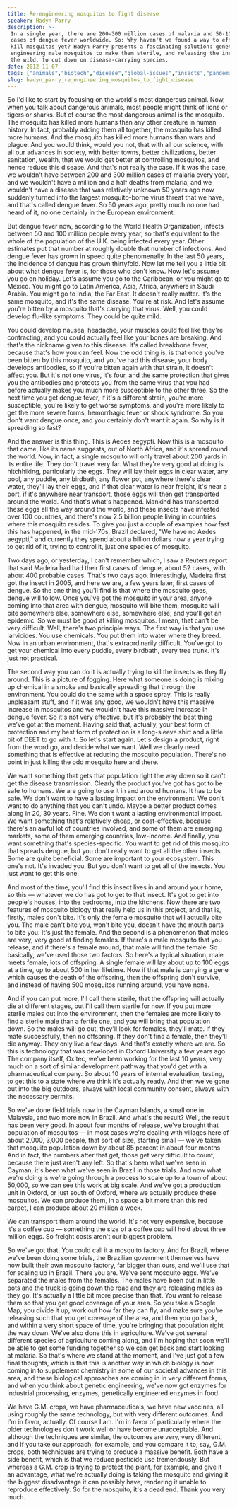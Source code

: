 ```yaml
---
title: Re-engineering mosquitos to fight disease
speaker: Hadyn Parry
description: >-
 In a single year, there are 200-300 million cases of malaria and 50-100 million
 cases of dengue fever worldwide. So: Why haven't we found a way to effectively
 kill mosquitos yet? Hadyn Parry presents a fascinating solution: genetically
 engineering male mosquitos to make them sterile, and releasing the insects into
 the wild, to cut down on disease-carrying species.
date: 2012-11-07
tags: ["animals","biotech","disease","global-issues","insects","pandemic","science","technology","engineering","biomimicry","synthetic-biology","dna","genetics","public-health","ecology","health","illness","innovation"]
slug: hadyn_parry_re_engineering_mosquitos_to_fight_disease
---
```


So I'd like to start by focusing on the world's most dangerous animal. Now, when you talk
about dangerous animals, most people might think of lions or tigers or sharks. But of
course the most dangerous animal is the mosquito. The mosquito has killed more humans than
any other creature in human history. In fact, probably adding them all together, the
mosquito has killed more humans. And the mosquito has killed more humans than wars and
plague. And you would think, would you not, that with all our science, with all our
advances in society, with better towns, better civilizations, better sanitation, wealth,
that we would get better at controlling mosquitos, and hence reduce this disease. And
that's not really the case. If it was the case, we wouldn't have between 200 and 300
million cases of malaria every year, and we wouldn't have a million and a half deaths from
malaria, and we wouldn't have a disease that was relatively unknown 50 years ago now
suddenly turned into the largest mosquito-borne virus threat that we have, and that's
called dengue fever. So 50 years ago, pretty much no one had heard of it, no one certainly
in the European environment.

But dengue fever now, according to the World Health Organization, infects between 50 and
100 million people every year, so that's equivalent to the whole of the population of the
U.K. being infected every year. Other estimates put that number at roughly double that
number of infections. And dengue fever has grown in speed quite phenomenally. In the last
50 years, the incidence of dengue has grown thirtyfold. Now let me tell you a little bit
about what dengue fever is, for those who don't know. Now let's assume you go on holiday.
Let's assume you go to the Caribbean, or you might go to Mexico. You might go to Latin
America, Asia, Africa, anywhere in Saudi Arabia. You might go to India, the Far East. It
doesn't really matter. It's the same mosquito, and it's the same disease. You're at risk.
And let's assume you're bitten by a mosquito that's carrying that virus. Well, you could
develop flu-like symptoms. They could be quite mild.

You could develop nausea, headache, your muscles could feel like they're contracting, and
you could actually feel like your bones are breaking. And that's the nickname given to
this disease. It's called breakbone fever, because that's how you can feel. Now the odd
thing is, is that once you've been bitten by this mosquito, and you've had this disease,
your body develops antibodies, so if you're bitten again with that strain, it doesn't
affect you. But it's not one virus, it's four, and the same protection that gives you the
antibodies and protects you from the same virus that you had before actually makes you
much more susceptible to the other three. So the next time you get dengue fever, if it's a
different strain, you're more susceptible, you're likely to get worse symptoms, and you're
more likely to get the more severe forms, hemorrhagic fever or shock syndrome. So you
don't want dengue once, and you certainly don't want it again. So why is it spreading so
fast?

And the answer is this thing. This is Aedes aegypti. Now this is a mosquito that came,
like its name suggests, out of North Africa, and it's spread round the world. Now, in
fact, a single mosquito will only travel about 200 yards in its entire life. They don't
travel very far. What they're very good at doing is hitchhiking, particularly the eggs.
They will lay their eggs in clear water, any pool, any puddle, any birdbath, any flower
pot, anywhere there's clear water, they'll lay their eggs, and if that clear water is near
freight, it's near a port, if it's anywhere near transport, those eggs will then get
transported around the world. And that's what's happened. Mankind has transported these
eggs all the way around the world, and these insects have infested over 100 countries, and
there's now 2.5 billion people living in countries where this mosquito resides. To give you
just a couple of examples how fast this has happened, in the mid-'70s, Brazil declared,
"We have no Aedes aegypti," and currently they spend about a billion dollars now a year
trying to get rid of it, trying to control it, just one species of mosquito.

Two days ago, or yesterday, I can't remember which, I saw a Reuters report that said
Madeira had had their first cases of dengue, about 52 cases, with about 400 probable
cases. That's two days ago. Interestingly, Madeira first got the insect in 2005, and here
we are, a few years later, first cases of dengue. So the one thing you'll find is that
where the mosquito goes, dengue will follow. Once you've got the mosquito in your area,
anyone coming into that area with dengue, mosquito will bite them, mosquito will bite
somewhere else, somewhere else, somewhere else, and you'll get an epidemic. So we must be
good at killing mosquitos. I mean, that can't be very difficult. Well, there's two
principle ways. The first way is that you use larvicides. You use chemicals. You put them
into water where they breed. Now in an urban environment, that's extraordinarily
difficult. You've got to get your chemical into every puddle, every birdbath, every tree
trunk. It's just not practical.

The second way you can do it is actually trying to kill the insects as they fly around.
This is a picture of fogging. Here what someone is doing is mixing up chemical in a smoke
and basically spreading that through the environment. You could do the same with a space
spray. This is really unpleasant stuff, and if it was any good, we wouldn't have this
massive increase in mosquitos and we wouldn't have this massive increase in dengue fever.
So it's not very effective, but it's probably the best thing we've got at the moment.
Having said that, actually, your best form of protection and my best form of protection is
a long-sleeve shirt and a little bit of DEET to go with it. So let's start again. Let's
design a product, right from the word go, and decide what we want. Well we clearly need
something that is effective at reducing the mosquito population. There's no point in just
killing the odd mosquito here and there.

We want something that gets that population right the way down so it can't get the disease
transmission. Clearly the product you've got has got to be safe to humans. We are going to
use it in and around humans. It has to be safe. We don't want to have a lasting impact on
the environment. We don't want to do anything that you can't undo. Maybe a better product
comes along in 20, 30 years. Fine. We don't want a lasting environmental impact. We want
something that's relatively cheap, or cost-effective, because there's an awful lot of
countries involved, and some of them are emerging markets, some of them emerging
countries, low-income. And finally, you want something that's species-specific. You want
to get rid of this mosquito that spreads dengue, but you don't really want to get all the
other insects. Some are quite beneficial. Some are important to your ecosystem. This one's
not. It's invaded you. But you don't want to get all of the insects. You just want to get
this one.

And most of the time, you'll find this insect lives in and around your home, so this —
whatever we do has got to get to that insect. It's got to get into people's houses, into
the bedrooms, into the kitchens. Now there are two features of mosquito biology that really
help us in this project, and that is, firstly, males don't bite. It's only the female
mosquito that will actually bite you. The male can't bite you, won't bite you, doesn't
have the mouth parts to bite you. It's just the female. And the second is a phenomenon
that males are very, very good at finding females. If there's a male mosquito that you
release, and if there's a female around, that male will find the female. So basically,
we've used those two factors. So here's a typical situation, male meets female, lots of
offspring. A single female will lay about up to 100 eggs at a time, up to about 500 in her
lifetime. Now if that male is carrying a gene which causes the death of the offspring,
then the offspring don't survive, and instead of having 500 mosquitos running around, you
have none.

And if you can put more, I'll call them sterile, that the offspring will actually die at
different stages, but I'll call them sterile for now. If you put more sterile males out
into the environment, then the females are more likely to find a sterile male than a
fertile one, and you will bring that population down. So the males will go out, they'll
look for females, they'll mate. If they mate successfully, then no offspring. If they
don't find a female, then they'll die anyway. They only live a few days. And that's exactly
where we are. So this is technology that was developed in Oxford University a few years
ago. The company itself, Oxitec, we've been working for the last 10 years, very much on a
sort of similar development pathway that you'd get with a pharmaceutical company. So about
10 years of internal evaluation, testing, to get this to a state where we think it's
actually ready. And then we've gone out into the big outdoors, always with local community
consent, always with the necessary permits.

So we've done field trials now in the Cayman Islands, a small one in Malaysia, and two
more now in Brazil. And what's the result? Well, the result has been very good. In about
four months of release, we've brought that population of mosquitos — in most cases we're
dealing with villages here of about 2,000, 3,000 people, that sort of size, starting small
— we've taken that mosquito population down by about 85 percent in about four months. And
in fact, the numbers after that get, those get very difficult to count, because there just
aren't any left. So that's been what we've seen in Cayman, it's been what we've seen in
Brazil in those trials. And now what we're doing is we're going through a process to scale
up to a town of about 50,000, so we can see this work at big scale. And we've got a
production unit in Oxford, or just south of Oxford, where we actually produce these
mosquitos. We can produce them, in a space a bit more than this red carpet, I can produce
about 20 million a week.

We can transport them around the world. It's not very expensive, because it's a coffee cup
— something the size of a coffee cup will hold about three million eggs. So freight costs
aren't our biggest problem. 

So we've got that. You could call it a mosquito factory. And for Brazil, where we've been
doing some trials, the Brazilian government themselves have now built their own mosquito
factory, far bigger than ours, and we'll use that for scaling up in Brazil. There you are.
We've sent mosquito eggs. We've separated the males from the females. The males have been
put in little pots and the truck is going down the road and they are releasing males as
they go. It's actually a little bit more precise than that. You want to release them so
that you get good coverage of your area. So you take a Google Map, you divide it up, work
out how far they can fly, and make sure you're releasing such that you get coverage of the
area, and then you go back, and within a very short space of time, you're bringing that
population right the way down. We've also done this in agriculture. We've got several
different species of agriculture coming along, and I'm hoping that soon we'll be able to
get some funding together so we can get back and start looking at malaria. So that's where
we stand at the moment, and I've just got a few final thoughts, which is that this is
another way in which biology is now coming in to supplement chemistry in some of our
societal advances in this area, and these biological approaches are coming in in very
different forms, and when you think about genetic engineering, we've now got enzymes for
industrial processing, enzymes, genetically engineered enzymes in food.

We have G.M. crops, we have pharmaceuticals, we have new vaccines, all using roughly the
same technology, but with very different outcomes. And I'm in favor, actually. Of course I
am. I'm in favor of particularly where the older technologies don't work well or have
become unacceptable. And although the techniques are similar, the outcomes are very, very
different, and if you take our approach, for example, and you compare it to, say, G.M.
crops, both techniques are trying to produce a massive benefit. Both have a side benefit,
which is that we reduce pesticide use tremendously. But whereas a G.M. crop is trying to
protect the plant, for example, and give it an advantage, what we're actually doing is
taking the mosquito and giving it the biggest disadvantage it can possibly have, rendering
it unable to reproduce effectively. So for the mosquito, it's a dead end. Thank you very
much. 

<!--
ad_duration=3.33
event="TEDSalon London Fall 2012"
external_start_time=0
intro_duration=11.82
is_subtitle_required="False"
is_talk_featured="True"
language="en"
language_swap="False"
native_language="en"
number_of_related_talks=6
number_of_speakers=1
number_of_subtitled_videos=27
number_of_tags=18
number_of_talk_download_languages=27
number_of_talk_more_resources=0
number_of_talk_recommendations=0
number_of_talks_take_actions=0
post_ad_duration=0.83
published_timestamp="2013-01-03 16:04:24"
recording_date="2012-11-07"
speaker_description="Biotechnology entrepreneur"
speaker_is_published=1
speaker_name="Hadyn Parry"
talk_name="Re-engineering mosquitos to fight disease"
talks_tags=["animals","biotech","disease","global-issues","insects","pandemic","science","technology","engineering","biomimicry","synthetic-biology","dna","genetics","public-health","ecology","health","illness","innovation"]
url_audio="https://download.ted.com/talks/HadynParry_2012S.mp3?apikey=acme-roadrunner"
url_photo_speaker="https://pe.tedcdn.com/images/ted/2590e9da49072e6a3ade17eca300d517dd711350_254x191.jpg"
url_photo_talk="https://pe.tedcdn.com/images/ted/e5a83197dda31e3be388cbaabb2add1d27ee24ad_1600x1200.jpg"
url_webpage="https://www.ted.com/talks/hadyn_parry_re_engineering_mosquitos_to_fight_disease"
video_type_name="TED Stage Talk"
-->